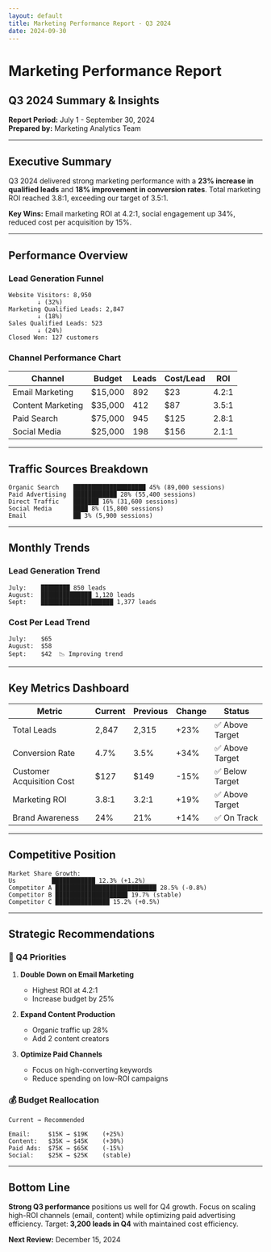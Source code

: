 ```yaml
---
layout: default
title: Marketing Performance Report - Q3 2024
date: 2024-09-30
---
```


# Marketing Performance Report
## Q3 2024 Summary & Insights

**Report Period:** July 1 - September 30, 2024  
**Prepared by:** Marketing Analytics Team

---

## Executive Summary

Q3 2024 delivered strong marketing performance with a **23% increase in qualified leads** and **18% improvement in conversion rates**. Total marketing ROI reached 3.8:1, exceeding our target of 3.5:1.

**Key Wins:** Email marketing ROI at 4.2:1, social engagement up 34%, reduced cost per acquisition by 15%.

---

## Performance Overview

### Lead Generation Funnel
```
Website Visitors: 8,950
        ↓ (32%)
Marketing Qualified Leads: 2,847
        ↓ (18%)
Sales Qualified Leads: 523
        ↓ (24%)
Closed Won: 127 customers
```

### Channel Performance Chart

| Channel | Budget | Leads | Cost/Lead | ROI |
|---------|--------|-------|-----------|-----|
| Email Marketing | $15,000 | 892 | $23 | 4.2:1 |
| Content Marketing | $35,000 | 412 | $87 | 3.5:1 |
| Paid Search | $75,000 | 945 | $125 | 2.8:1 |
| Social Media | $25,000 | 198 | $156 | 2.1:1 |

---

## Traffic Sources Breakdown

```
Organic Search    ████████████████████ 45% (89,000 sessions)
Paid Advertising  ████████████ 28% (55,400 sessions)
Direct Traffic    ███████ 16% (31,600 sessions)
Social Media      ████ 8% (15,800 sessions)
Email             ██ 3% (5,900 sessions)
```

---

## Monthly Trends

### Lead Generation Trend
```
July:    ████████ 850 leads
August:  ██████████████ 1,120 leads  
Sept:    ████████████████████ 1,377 leads
```

### Cost Per Lead Trend
```
July:    $65
August:  $58
Sept:    $42  📉 Improving trend
```

---

## Key Metrics Dashboard

| Metric | Current | Previous | Change | Status |
|--------|---------|----------|---------|---------|
| Total Leads | 2,847 | 2,315 | +23% | ✅ Above Target |
| Conversion Rate | 4.7% | 3.5% | +34% | ✅ Above Target |
| Customer Acquisition Cost | $127 | $149 | -15% | ✅ Below Target |
| Marketing ROI | 3.8:1 | 3.2:1 | +19% | ✅ Above Target |
| Brand Awareness | 24% | 21% | +14% | ✅ On Track |

---

## Competitive Position

```
Market Share Growth:
Us          ████████████ 12.3% (+1.2%)
Competitor A ████████████████████████████ 28.5% (-0.8%)
Competitor B ████████████████████ 19.7% (stable)
Competitor C ███████████████ 15.2% (+0.5%)
```

---

## Strategic Recommendations

### 🎯 Q4 Priorities

1. **Double Down on Email Marketing**
   - Highest ROI at 4.2:1
   - Increase budget by 25%

2. **Expand Content Production**
   - Organic traffic up 28%
   - Add 2 content creators

3. **Optimize Paid Channels**
   - Focus on high-converting keywords
   - Reduce spending on low-ROI campaigns

### 💰 Budget Reallocation

```
Current → Recommended

Email:     $15K → $19K    (+25%)
Content:   $35K → $45K    (+30%)
Paid Ads:  $75K → $65K    (-15%)
Social:    $25K → $25K    (stable)
```

---

## Bottom Line

**Strong Q3 performance** positions us well for Q4 growth. Focus on scaling high-ROI channels (email, content) while optimizing paid advertising efficiency. Target: **3,200 leads in Q4** with maintained cost efficiency.

**Next Review:** December 15, 2024
